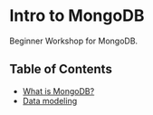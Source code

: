 Intro to MongoDB
================

Beginner Workshop for MongoDB.


Table of Contents
-----------------

- [What is MongoDB?](00-what-is-mongodb.md)
- [Data modeling](01-data-modeling.md)
